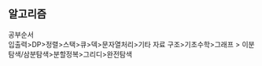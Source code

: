 ## 알고리즘 

<summary>공부순서</summary>
<div markdown="1">
입출력>DP>정렬>스택>큐>덱>문자열처리>기타 자료 구조>기초수학>그래프 > 이분탐색/삼분탐색>분할정복>그리디>완전탐색 


